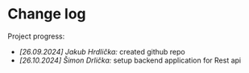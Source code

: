 # Change log

Project progress:

- _[26.09.2024] Jakub Hrdlička:_ created github repo
- _[26.10.2024] Šimon Drlička:_ setup backend application for Rest api
